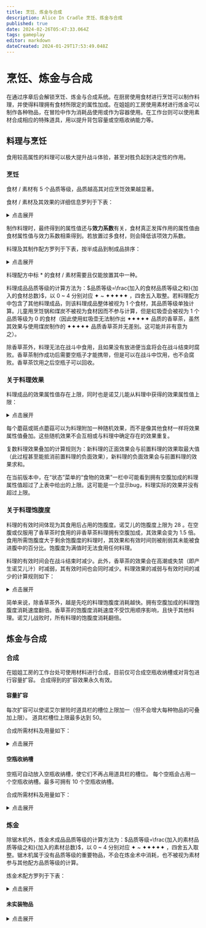 ```yaml
---
title: 烹饪、炼金与合成
description: Alice In Cradle 烹饪、炼金与合成
published: true
date: 2024-02-26T05:47:33.064Z
tags: gameplay
editor: markdown
dateCreated: 2024-01-29T17:53:49.048Z
---
```


<!-- Excel Loader -->
<script type="module" src="/assets/zh_cn/excel/料理与烹饪/loader/料理与烹饪-1.js"></script>
<script type="module" src="/assets/zh_cn/excel/料理与烹饪/loader/料理与烹饪-2.js"></script>
<script type="module" src="/assets/zh_cn/excel/炼金与合成/loader/炼金-1.js"></script>
<script type="module" src="/assets/zh_cn/excel/炼金与合成/loader/炼金-2.js"></script>

# 烹饪、炼金与合成

在通过序章后会解锁烹饪、炼金与合成系统。在厨房使用食材进行烹饪可以制作料理，并使得料理拥有食材所限定的属性加成。在姐姐的工房使用素材进行炼金可以制作各种物品，在冒险中作为消耗品使用或作为容器使用。在工作台则可以使用素材合成相应的特殊道具，用以提升背包容量或空瓶收纳能力等。

## 料理与烹饪

食用较高属性的料理可以极大提升战斗体验，甚至对胜负起到决定性的作用。

### 烹饪

食材 / 素材有 5 个品质等级，品质越高其对应烹饪效果越显著。

食材 / 素材及其效果的详细信息罗列于下表：

<details>
  <summary>点击展开</summary>

<div class="table-container" id="料理与烹饪-1"></div>
  
</details>

制作料理时，最终得到的属性值还与**效力系数**有关，食材真正发挥作用的属性值由食材属性值与效力系数相乘得到。若放置过多食材，则会降低该项效力系数。

料理及其制作配方罗列于下表，按半成品到制成品排序：

<details>
  <summary>点击展开</summary>

<div class="table-container" id="料理与烹饪-2"></div>

</details>

料理配方中标 * 的食材 / 素材需要且仅能放置其中一种。

料理成品品质等级的计算方法为：$品质等级=\frac{加入的食材品质等级之和}{加入的食材总数}$，以 0 ~ 4 分别对应 ✦ ~ ✦✦✦✦✦ ，四舍五入取整。若料理配方中包含了其他料理成品，则该料理成品整体被视为 1 个食材，其品质等级单独计算。儿童用烹饪锅和煤炭不被视为食材因而不参与计算，但是虹吸壶会被视为 1 个品质等级为 0 的食材（因此使用虹吸壶无法制作出 ✦✦✦✦✦ 品质的香草茶，虽然其效果与使用煤炭制作的 ✦✦✦✦✦ 品质香草茶并无差别。这可能并非有意为之）。

除香草茶外，料理无法在战斗中食用，且如果没有放进便当盒将会在战斗结束时腐败。香草茶制作成功后需要空瓶子才能携带，但是可以在战斗中饮用，也不会腐败。香草茶饮用之后空瓶子可以回收。

### 关于料理效果

料理成品的效果属性值存在上限，同时也是诺艾儿能从料理中获得的效果属性值上限：

<details>
  <summary>点击展开</summary>

| 效果 | 属性值上限 |
| --- | --- |
| 增加最大HP | +0% ~ +100% |
| 增加最大MP | +0% ~ +100% |
| 使用魔法后散落的魔力更不容易被敌人回收 | +0% ~ +87.5% |
| 强化护盾 | +0% ~ +80% |
| 物理攻击力，魔法霰弹攻击力 | +0% ~ +75% |
| 魔法攻击力，魔法霰弹攻击力 | +0% ~ +100% |
| MP不足时的魔法攻击力 | +0% ~ +66% |
| 增加轻攻击可夺取的魔力总量 | +0% ~ +100% |
| 闪避，跌倒起身的无敌时间延长 | +0% ~ +80% |
| 被束缚时所受HP伤害 | -0% ~ -75% |
| 被束缚时所受MP伤害 | -0% ~ -75% |
| 受毒雾效果影响 | <font color=red>+90%</font> ~ -90% |
| 挣脱束缚的容易程度 | <font color=red>-100%</font> ~ +100% |
| 所受火焰伤害 | -0% ~ -75% |
| 所受电击伤害 | -0% ~ -75% |
| 冻结伤害 | -0% ~ -75% |
| 异常状态的持续时间 | <font color=red>+1500%</font> ~ -50% |
| 摔倒的容易程度 | <font color=red>+100%</font> ~ -100% |
| MP耗尽状态下的咏唱速度 | +0% ~ +100% |
| 宝箱转轮速度 | -0% ~ -65% |
| 异常状态抗性 | <font color=red>-75%</font> ~ +75% |
| 咏唱中受到攻击的魔力丧失量 | <font color=red>+100%</font> ~ -100% |
| 咏唱速度 | +0% ~ +100% |
| MP计量槽破裂难度 | +0% ~ +100% |
| 预防睡眠 | 0% ~ 200% |

</details>

每个蘑菇或斑点蘑菇可以为料理附加一种随机效果，而不是像其他食材一样将效果属性值叠加。这些随机效果不会互相或与料理中确定存在的效果重复。

复数料理效果叠加的计算规则为：新料理的正面效果会与前置料理的效果取最大值（此过程甚至能抵消前置料理的负面效果），新料理的负面效果会与前置料理的效果求和。

在当前版本中，在“状态”菜单的“食物的效果”一栏中可能看到拥有空腹加成的料理属性值超过了上表中给出的上限。这可能是一个显示bug，料理实际的效果并没有超过上限。

### 关于料理饱腹度

料理的有效时间体现为其食用后占用的饱腹度。诺艾儿的饱腹度上限为 28 。在空腹或仅服用了香草茶时食用的非香草茶料理拥有空腹加成，其效果会变为 1.5 倍。食用所需饱腹度大于剩余饱腹度的料理时，其效果和有效时间则被削弱其未能被食进腹中的百分比。饱腹度为满值时无法食用任何料理。

料理的有效时间会在战斗结束时减少。此外，香草茶的效果会在高潮或失禁（即产生诺艾儿汁）时减弱，其有效时间也会同时减少。料理效果的减弱与有效时间的减少的计算规则如下：

<details>
  <summary>点击展开</summary>

战斗结束时料理有效时间（即饱腹度）减少的计算规则为：

```c
剩余危险度 = 战斗点危险度
若 (战败结算) 则:
  剩余危险度 = 剩余危险度 * 2
执行:
  对于 (每份腹中的料理):
    基础饱腹度消耗 = min(当前剩余饱腹度, 剩余危险度 * (料理消耗度 / 本轮料理消耗度之和))
    若 (该料理是香草茶) 则:
      实际饱腹度消耗 = 基础饱腹度消耗 * 1.35
    否则:
      实际饱腹度消耗 = 基础饱腹度消耗
    剩余饱腹度 = 当前剩余饱腹度 - 实际饱腹度消耗
    若 (剩余饱腹度 < 0.0625) 则:
      消耗该料理
  剩余危险度 = 剩余危险度 - 本轮基础饱腹度消耗之和
直到 ((剩余危险度 < 0.0625) 或 肚子空了)
```

其中`料理消耗度`的计算规则为：

```c
若 (该料理是香草茶) 则:
  料理消耗度 = 6
否则:
  料理消耗度 = 腹中料理总数 - 该料理在腹中的的序号
  若 (该料理拥有空腹加成) 则:
    料理消耗度 = 料理消耗度 * 2
```

其中`该料理在腹中的的序号`从 0 开始计，按食用顺序递增。

此外，香草茶的有效时间（即饱腹度）也会因高潮或失禁而减少，其计算规则沿用战斗结束时的计算规则，但使用`失禁程度`替换`战斗点危险度`，且无视腹中非香草茶料理的存在。`失禁程度`的计算规则为：

```c
失禁程度 = min(尿意, 50) * 0.05 + (50 - min(尿意, 50)) * 0.08
```

高潮或失禁时香草茶的效果值也会减少损失饱腹度的百分比：

```c
效果值 = 效果值 * (失禁后饱腹度 / 失禁前饱腹度)
```

下面举例说明：

<details>
  <summary>点击展开</summary>

### 例 1

初始状态：

| 腹中的料理 | 料理A | 料理B | 料理C |
| --- | --- | --- | --- |
| 饱腹度 | 4（空腹加成） | 20 | 4 |

在击破一个危险度为 4 的战斗点后：

```c
// 第一轮，剩余危险度 = 4。

料理消耗度A = (3 - 0) * 2 = 6
料理消耗度B = 3 - 1 = 2
料理消耗度C = 3 - 2 = 1
本轮料理消耗度之和 = 6 + 2 + 1 = 9

基础饱腹度消耗A = min(4, 4 * (6 / 9)) = 8/3
基础饱腹度消耗B = min(20, 4 * (2 / 9)) = 8/9
基础饱腹度消耗C = min(4, 4 * (1 / 9)) = 4/9
本轮基础饱腹度消耗之和 = 8/3 + 8/9 + 4/9 = 4

剩余饱腹度A = 4 - 8/3 = 4/3 ~= 1.34
剩余饱腹度B = 20 - 8/9 = 172/9 ~= 19.12
剩余饱腹度C = 4 - 4/9 = 32/9 ~= 3.56
剩余危险度 = 4 - 4 = 0

// 剩余危险度 < 0.0625，结束。
```

当前状态：

| 腹中的料理 | 料理A | 料理B | 料理C |
| --- | --- | --- | --- |
| 饱腹度 | 1.34（空腹加成） | 19.12 | 3.56 |

再次击破一个危险度为 4 的战斗点后：

```c
// 第一轮，剩余危险度 = 4。

料理消耗度A = (3 - 0) * 2 = 6
料理消耗度B = 3 - 1 = 2
料理消耗度C = 3 - 2 = 1
本轮料理消耗度之和 = 6 + 2 + 1 = 9

基础饱腹度消耗A = min(4/3, 4 * (6 / 9)) = 4/3
基础饱腹度消耗B = min(172/9, 4 * (2 / 9)) = 8/9
基础饱腹度消耗C = min(32/9, 4 * (1 / 9)) = 4/9
本轮基础饱腹度消耗之和 = 4/3 + 8/9 + 4/9 = 8/3

剩余饱腹度A = 4/3 - 4/3 = 0 // 消耗。
剩余饱腹度B = 172/9 - 8/9 = 164/9
剩余饱腹度C = 32/9 - 4/9 = 28/9
剩余危险度 = 4 - 8/3 = 4/3

// 第二轮，剩余危险度 = 4/3。

料理消耗度B = 2 - 0 = 2
料理消耗度C = 2 - 1 = 1
本轮料理消耗度之和 = 2 + 1 = 3

基础饱腹度消耗B = min(164/9, 4/3 * (2 / 3)) = 8/9
基础饱腹度消耗C = min(28/9, 4/3 * (1 / 3)) = 4/9
本轮基础饱腹度消耗之和 = 8/9 + 4/9 = 4/3

剩余饱腹度B = 164/9 - 8/9 = 52/3 ~= 17.34
剩余饱腹度C = 28/9 - 4/9 = 8/3 ~= 2.67
剩余危险度 = 4/3 - 4/3 = 0

// 剩余危险度 < 0.0625，结束。
```

当前状态：

| 腹中的料理 | 料理B | 料理C |
| --- | --- | --- |
| 饱腹度 | 17.34 | 2.67 |

<br>

### 例 2

初始状态：

| 腹中的料理 | 香草茶A | 料理B | 香草茶C | 料理D |
| --- | --- | --- | --- | --- |
| 饱腹度 | 6 | 12（空腹加成） | 6 | 4 |

在击破一个危险度为 4 的战斗点后：

```c
// 第一轮，剩余危险度 = 4。

料理消耗度A = 6
料理消耗度B = (4 - 1) * 2 = 6
料理消耗度C = 6
料理消耗度D = 4 - 3 = 1
本轮料理消耗度之和 = 6 + 6 + 6 + 1 = 19

基础饱腹度消耗A = min(6, 4 * (6 / 19)) = 24/19
基础饱腹度消耗B = min(12, 4 * (6 / 19)) = 24/19
基础饱腹度消耗C = min(6, 4 * (6 / 19)) = 24/19
基础饱腹度消耗D = min(4, 4 * (1 / 19)) = 4/19
本轮基础饱腹度消耗之和 = 24/19 + 24/19 + 24/19 + 4/19 = 4

剩余饱腹度A = 6 - 24/19 * 1.35 = 408/95 ~= 4.30
剩余饱腹度B = 12 - 24/19 = 204/19 ~= 10.74
剩余饱腹度C = 6 - 24/19 * 1.35 = 408/95 ~= 4.30
剩余饱腹度D = 4 - 4/19 = 72/19 ~= 3.79
剩余危险度 = 4 - 4 = 0

// 剩余危险度 < 0.0625，结束。
```

当前状态：

| 腹中的料理 | 香草茶A | 料理B | 香草茶C | 料理D |
| --- | --- | --- | --- | --- |
| 饱腹度 | 4.30 | 10.74（空腹加成） | 4.30 | 3.79 |

此状态下在如果在 尿意 = 100 时失禁：

```c
失禁程度 = min(100, 50) * 0.05 + (50 - min(100, 50)) * 0.08 = 5/2

// 第一轮，剩余危险度 = 5/2。

料理消耗度A = 6
料理消耗度C = 6
本轮料理消耗度之和 = 6 + 6 = 12

基础饱腹度消耗A = min(408/95, 5/2 * (6 / 12)) = 5/4
基础饱腹度消耗C = min(408/95, 5/2 * (6 / 12)) = 5/4
本轮基础饱腹度消耗之和 = 5/4 + 5/4 = 5/2

剩余饱腹度A = 408/95 - 5/4 * 1.35 = 3963/1520 ~= 2.61
剩余饱腹度C = 408/95 - 5/4 * 1.35 = 3963/1520 ~= 2.61
剩余危险度 = 5/2 - 5/2 = 0

// 剩余危险度 < 0.0625，结束。
```

同时香草茶A与香草茶C的效果减弱：

```
效果值 = 效果值 * (2.61 / 4.30)
```

当前状态：

| 腹中的料理 | 香草茶A | 料理B | 香草茶C | 料理D |
| --- | --- | --- | --- | --- |
| 饱腹度 | 2.61 | 10.74（空腹加成） | 2.61 | 3.79 |

</details>

</details>

简单来说，除香草茶外，越是先吃的料理饱腹度消耗越快。拥有空腹加成的料理饱腹度消耗速度翻倍。香草茶的饱腹度消耗速度不受饮用顺序影响，且快于其他料理。诺艾儿战败时，所有料理的饱腹度消耗翻倍。

## 炼金与合成

### 合成

在姐姐工房的工作台处可使用材料进行合成，目前仅可合成空瓶收纳槽或对背包进行容量扩容。
合成得到的扩容效果永久有效。

#### 容量扩容

每次扩容可以使诺艾尔冒险时道具栏的槽位上限加一（但不会增大每种物品的可叠加上限）。 道具栏槽位上限最多达到 50。

合成所需材料及用量如下：
<details>
  <summary>点击展开</summary>

<div class="table-container"> 

| 合成材料用量 ||||
| 现在的容量 | 魔族的皮肤 | 煤炭 | 黑暗精华  |
| --- | --- | --- | --- |
| 12 | 2 | 2 | 1 |
| 13 | 2 | 2 | 1 |
| 14 | 2 | 3 | 2 |
| 15 | 3 | 4 | 2 |
| 16 | 3 | 4 | 3 |
| 17 | 3 | 5 | 3 |
| 18 | 4 | 6 | 4 |
| 19 | 4 | 6 | 4 |
| 20 | 4 | 7 ✦✦ | 5 |
| 21 | 5 | 8 ✦✦ | 5 |
| 22 | 5 | 8 ✦✦ | 6 |
| 23 | 5 | 9 ✦✦ | 6 |
| 24 | 6 | 10 ✦✦ | 7 |
| 25 | 6 | 10 ✦✦ | 7 |
| 26 | 6 | 11 ✦✦ | 8 ✦✦ |
| 27 | 7 | 12 ✦✦ | 8 ✦✦ |
| 28 | 7 | 12 ✦✦✦ | 9 ✦✦ |
| 29 | 7 | 13 ✦✦✦ | 9 ✦✦ |
| 30 | 8 | 14 ✦✦✦ | 10 ✦✦ |
| 31 | 8 | 14 ✦✦✦ | 10 ✦✦ |
| 32 | 8 | 15 ✦✦✦ | 11 ✦✦ |
| 33 | 9 | 16 ✦✦✦ | 11 ✦✦ |
| 34 | 9 | 16 ✦✦✦ | 12 ✦✦ |
| 35 | 9 | 17 ✦✦✦ | 12 ✦✦ |
| 36 | 10 | 18 ✦✦✦✦ | 13 ✦✦ |
| 37 | 10 | 18 ✦✦✦✦ | 13 ✦✦ |
| 38 | 10 | 19 ✦✦✦✦ | 14 ✦✦ |
| 39 | 11 | 20 ✦✦✦✦ | 14 ✦✦✦ |
| 40 | 11 | 20 ✦✦✦✦ | 15 ✦✦✦ |
| 41 | 11 | 21 ✦✦✦✦ | 15 ✦✦✦ |
| 42 | 12 | 22 ✦✦✦✦ | 16 ✦✦✦ |
| 43 | 12 | 22 ✦✦✦✦ | 16 ✦✦✦ |
| 44 | 12 | 22 ✦✦✦✦✦ | 17 ✦✦✦ |
| 45 | 12 | 22 ✦✦✦✦✦ | 17 ✦✦✦ |
| 46 | 12 | 22 ✦✦✦✦✦ | 18 ✦✦✦ |
| 47 | 12 | 22 ✦✦✦✦✦ | 18 ✦✦✦ |
| 48 | 12 | 22 ✦✦✦✦✦ | 19 ✦✦✦ |
| 49 | 12 | 22 ✦✦✦✦✦ | 19 ✦✦✦ |
| **合计用量** | 291 | 516 | 380 |

  
</div> 

</details>

#### 空瓶收纳槽
空瓶可自动放入空瓶收纳槽，使它们不再占用道具栏的槽位。
每个空瓶会占用一个空瓶收纳槽。最多可拥有 10 个空瓶收纳槽。

合成所需材料及用量如下：
<details>
  <summary>点击展开</summary>

<div class="table-container"> 

| 合成材料用量 ||||
| 现在的个数 | 玻璃碎片 | 缓冲材料 | 紫水晶  |
| --- | --- | --- | --- |
| 0 | 3 | 14 | 0 |
| 1 | 3 | 16 | 0 |
| 2 | 4 | 18 | 2 |
| 3 | 4 | 20 | 4 |
| 4 | 5 | 22 ✦✦ | 6 |
| 5 | 5 | 24 ✦✦ | 8 |
| 6 | 6 | 26 ✦✦ | 10 |
| 7 | 6 | 28 ✦✦ | 12 |
| 8 | 7 | 30 ✦✦✦ | 14 |
| 9 | 7 | 32 ✦✦✦ | 16 |
| 合计用量 | 50 | 230 | 72 |
  
</div> 

</details>

### 炼金

除锯木机外，炼金术成品品质等级的计算方法为：$品质等级=\frac{加入的素材品质等级之和}{加入的素材总数}$，以 0 ~ 4 分别对应 ✦ ~ ✦✦✦✦✦ ，四舍五入取整。锯木机属于没有品质等级的重要物品，不会在炼金术中消耗，也不被视为素材参与其他配方品质等级的计算。

炼金术配方罗列于下表：

<details>
  <summary>点击展开</summary>

<div class="table-container" id="炼金-1"></div>

</details>

#### 未实装物品

<details>
  <summary>点击展开</summary>

<div class="table-container" id="炼金-2"></div> 

</details>
